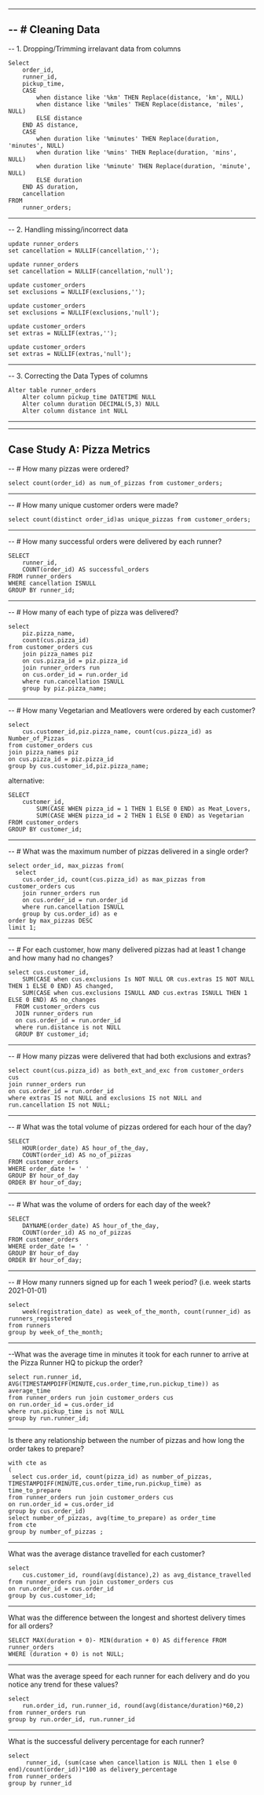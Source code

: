 

--------------------------------
-- # Cleaning Data
--------------------------------
-- 1. Dropping/Trimming irrelavant data from columns

```
Select 
    order_id, 
    runner_id, 
    pickup_time,
    CASE 
        when distance like '%km' THEN Replace(distance, 'km', NULL)
        when distance like '%miles' THEN Replace(distance, 'miles', NULL)
        ELSE distance 
    END AS distance,
    CASE 
        when duration like '%minutes' THEN Replace(duration, 'minutes', NULL)
        when duration like '%mins' THEN Replace(duration, 'mins', NULL)
        when duration like '%minute' THEN Replace(duration, 'minute', NULL)
        ELSE duration 
    END AS duration,
    cancellation 
FROM 
    runner_orders;
```

-----------------------------------------------
-- 2. Handling missing/incorrect data

```
update runner_orders 
set cancellation = NULLIF(cancellation,'');

update runner_orders 
set cancellation = NULLIF(cancellation,'null');

update customer_orders 
set exclusions = NULLIF(exclusions,'');

update customer_orders 
set exclusions = NULLIF(exclusions,'null');

update customer_orders 
set extras = NULLIF(extras,'');

update customer_orders 
set extras = NULLIF(extras,'null');
```
 
--------------------------------------------
-- 3. Correcting the Data Types of columns

```
Alter table runner_orders
	Alter column pickup_time DATETIME NULL
	Alter column duration DECIMAL(5,3) NULL
	Alter column distance int NULL
```
----------------------------------------

-------------------------------------------------
Case Study A: Pizza Metrics
-------------------------------------------------
-- # How many pizzas were ordered?

```
select count(order_id) as num_of_pizzas from customer_orders;
```

------------------------------------------------------------------------------------------- 
-- # How many unique customer orders were made?

```
select count(distinct order_id)as unique_pizzas from customer_orders;
```

-------------------------------------------------------------------------------------------
-- # How many successful orders were delivered by each runner?
                 
```
SELECT
	runner_id,
	COUNT(order_id) AS successful_orders
FROM runner_orders
WHERE cancellation ISNULL
GROUP BY runner_id;
```

-------------------------------------------------------------------------------------------
-- # How many of each type of pizza was delivered?

```
select 
	piz.pizza_name, 
    count(cus.pizza_id) 
from customer_orders cus
	join pizza_names piz 
    on cus.pizza_id = piz.pizza_id
    join runner_orders run
    on cus.order_id = run.order_id
	where run.cancellation ISNULL
	group by piz.pizza_name;
 ```

-------------------------------------------------------------------------------------------	
-- # How many Vegetarian and Meatlovers were ordered by each customer?

```
select 
	cus.customer_id,piz.pizza_name, count(cus.pizza_id) as Number_of_Pizzas
from customer_orders cus
join pizza_names piz
on cus.pizza_id = piz.pizza_id
group by cus.customer_id,piz.pizza_name;
```	
alternative:
```	
SELECT
	customer_id,
    	SUM(CASE WHEN pizza_id = 1 THEN 1 ELSE 0 END) as Meat_Lovers,
		SUM(CASE WHEN pizza_id = 2 THEN 1 ELSE 0 END) as Vegetarian
FROM customer_orders
GROUP BY customer_id;
```
-------------------------------------------------------------------------------------------
-- # What was the maximum number of pizzas delivered in a single order?

```
select order_id, max_pizzas from(
  select 
	cus.order_id, count(cus.pizza_id) as max_pizzas from customer_orders cus
    join runner_orders run 
    on cus.order_id = run.order_id
    where run.cancellation ISNULL
	group by cus.order_id) as e
order by max_pizzas DESC
limit 1;
```

-------------------------------------------------------------------------------------------
-- # For each customer, how many delivered pizzas had at least 1 change and how many had no changes?

```
select cus.customer_id,
	SUM(CASE when cus.exclusions Is NOT NULL OR cus.extras IS NOT NULL THEN 1 ELSE 0 END) AS changed,
    SUM(CASE when cus.exclusions ISNULL AND cus.extras ISNULL THEN 1 ELSE 0 END) AS no_changes
  FROM customer_orders cus
  JOIN runner_orders run
  on cus.order_id = run.order_id
  where run.distance is not NULL
  GROUP BY customer_id;
```

-------------------------------------------------------------------------------------------  
-- # How many pizzas were delivered that had both exclusions and extras?

```
select count(cus.pizza_id) as both_ext_and_exc from customer_orders cus
join runner_orders run
on cus.order_id = run.order_id
where extras IS not NULL and exclusions IS not NULL and run.cancellation IS not NULL;
```

-------------------------------------------------------------------------------------------
-- # What was the total volume of pizzas ordered for each hour of the day?

```
SELECT 
	HOUR(order_date) AS hour_of_the_day,
	COUNT(order_id) AS no_of_pizzas
FROM customer_orders
WHERE order_date != ' '
GROUP BY hour_of_day
ORDER BY hour_of_day;
```

-------------------------------------------------------------------------------------------
-- # What was the volume of orders for each day of the week?

```
SELECT 
	DAYNAME(order_date) AS hour_of_the_day,
	COUNT(order_id) AS no_of_pizzas
FROM customer_orders
WHERE order_date != ' '
GROUP BY hour_of_day
ORDER BY hour_of_day;
```

-------------------------------------------------------------------------------------------
-- # How many runners signed up for each 1 week period? (i.e. week starts 2021-01-01)

```
select 
	week(registration_date) as week_of_the_month, count(runner_id) as runners_registered
from runners
group by week_of_the_month;
```

-------------------------------------------------------------------------------------------
--What was the average time in minutes it took for each runner to arrive at the Pizza Runner HQ to pickup the order?

```
select run.runner_id, AVG(TIMESTAMPDIFF(MINUTE,cus.order_time,run.pickup_time)) as average_time 
from runner_orders run join customer_orders cus
on run.order_id = cus.order_id
where run.pickup_time is not NULL
group by run.runner_id;
```

---------------------------------------------------------------------------------------

Is there any relationship between the number of pizzas and how long the order takes to prepare?

```
with cte as
(
 select cus.order_id, count(pizza_id) as number_of_pizzas, TIMESTAMPDIFF(MINUTE,cus.order_time,run.pickup_time) as time_to_prepare
from runner_orders run join customer_orders cus
on run.order_id = cus.order_id
group by cus.order_id) 
select number_of_pizzas, avg(time_to_prepare) as order_time 
from cte
group by number_of_pizzas ;
```
-------------------------------------------------------------------------------------------

What was the average distance travelled for each customer?
```
select
	cus.customer_id, round(avg(distance),2) as avg_distance_travelled
from runner_orders run join customer_orders cus
on run.order_id = cus.order_id
group by cus.customer_id;
```

-------------------------------------------------------------------------------------------
What was the difference between the longest and shortest delivery times for all orders?
```
SELECT MAX(duration + 0)- MIN(duration + 0) AS difference FROM runner_orders
WHERE (duration + 0) is not NULL;
```

-------------------------------------------------------------------------------------------

What was the average speed for each runner for each delivery and do you notice any trend for these values?
```
select
	run.order_id, run.runner_id, round(avg(distance/duration)*60,2)
from runner_orders run
group by run.order_id, run.runner_id
```

-------------------------------------------------------------------------------------------

What is the successful delivery percentage for each runner?

```
select
	 runner_id, (sum(case when cancellation is NULL then 1 else 0 end)/count(order_id))*100 as delivery_percentage
from runner_orders
group by runner_id
```

